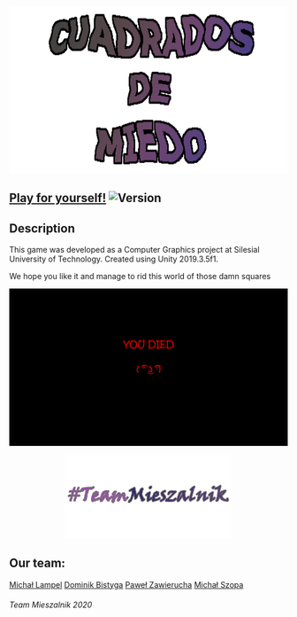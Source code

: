 <p align="center"><img src="readme/logoCDM.png" height="300px"></p>

## [Play for yourself!](https://team-mieszalnik.github.io/CuadradosDeMiedo/)  ![Version](https://img.shields.io/github/v/release/PawZawDev/kwadraty)


## Description
This game was developed as a Computer Graphics project at Silesial University of Technology.
Created using Unity 2019.3.5f1.

We hope you like it and manage to rid this world of those damn squares





<img src="readme/u_died.png" alt="You died">
<p align="center"> <img src="readme/logoTM.png" height="150px" alt="Team Mieszalnik"></p>

## Our team:
[Michał Lampel](https://github.com/Swagsen)
[Dominik Bistyga](https://github.com/dominikbis)
[Paweł Zawierucha](https://github.com/PawZawDev)
[Michał Szopa](https://github.com/SchopenXD)

###### Team Mieszalnik 2020
